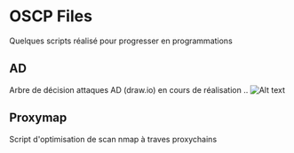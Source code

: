 # OSCP Files
Quelques scripts réalisé pour progresser en programmations

## AD
Arbre de décision attaques AD (draw.io) en cours de réalisation ..
 ![Alt text](https://github.com/Suric4t3/OSCP/edit/master/ActiveDirectory_Attack.png?raw=true "Title") 


## Proxymap
Script d'optimisation de scan nmap à traves proxychains 
